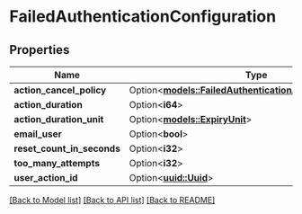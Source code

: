 # FailedAuthenticationConfiguration

## Properties

Name | Type | Description | Notes
------------ | ------------- | ------------- | -------------
**action_cancel_policy** | Option<[**models::FailedAuthenticationActionCancelPolicy**](FailedAuthenticationActionCancelPolicy.md)> |  | [optional]
**action_duration** | Option<**i64**> |  | [optional]
**action_duration_unit** | Option<[**models::ExpiryUnit**](ExpiryUnit.md)> |  | [optional]
**email_user** | Option<**bool**> |  | [optional]
**reset_count_in_seconds** | Option<**i32**> |  | [optional]
**too_many_attempts** | Option<**i32**> |  | [optional]
**user_action_id** | Option<[**uuid::Uuid**](uuid::Uuid.md)> |  | [optional]

[[Back to Model list]](../README.md#documentation-for-models) [[Back to API list]](../README.md#documentation-for-api-endpoints) [[Back to README]](../README.md)



